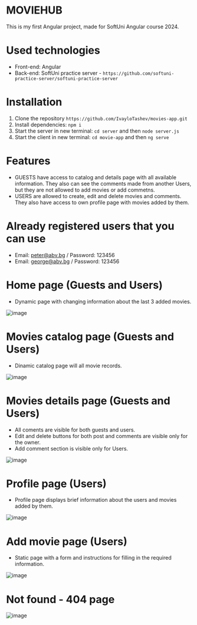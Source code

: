# MOVIEHUB
This is my first Angular project, made for SoftUni Angular course 2024.

# Used technologies
- Front-end: Angular
- Back-end: SoftUni practice server - `https://github.com/softuni-practice-server/softuni-practice-server`

# Installation
1. Clone the repository `https://github.com/IvayloTashev/movies-app.git`
2. Install dependencies: `npm i`
3. Start the server in new terminal: `cd server` and then `node server.js`
4. Start the client in new terminal: `cd movie-app` and then `ng serve`

# Features
- GUESTS have access to catalog and details page with all available information. They also can see the comments made from another Users, but they are not allowed to add movies or add commetns.
- USERS are allowed to create, edit and delete movies and comments. They also have access to own profile page with movies added by them.

# Already registered users that you can use
- Email: peter@abv.bg / Password: 123456
- Email: george@abv.bg / Password: 123456

# Home page (Guests and Users)
- Dynamic page with changing information about the last 3 added movies.

![image](https://github.com/user-attachments/assets/82c0e91e-d11a-4918-a4d1-97ba7e231a5f)

# Movies catalog page (Guests and Users)
- Dinamic catalog page will all movie records.

![image](https://github.com/user-attachments/assets/c927ddce-8a6d-4704-8e69-3ced3e6f554e)

# Movies details page (Guests and Users)
- All coments are visible for both guests and users.
- Edit and delete buttons for both post and comments are visible only for the owner.
- Add comment section is visible only for Users.

![image](https://github.com/user-attachments/assets/1e506f31-5136-463d-b546-dea8f45875f1)

# Profile page (Users)
- Profile page displays brief information about the users and movies added by them.

![image](https://github.com/user-attachments/assets/6bc2af35-4d4a-43d0-9e62-71b343ff4679)

# Add movie page (Users)
- Static page with a form and instructions for filling in the required information.

![image](https://github.com/user-attachments/assets/8cf2bf24-9d1a-4ed9-acbb-c6b7bf932918)

# Not found - 404 page
![image](https://github.com/user-attachments/assets/e54ac3bb-5d8f-4ad6-8d5a-84f075bf50e7)



